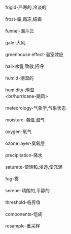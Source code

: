 <br/>frigid-严寒的,冷淡的</br>
<br/>frost-霜,霜冻,结霜</br>
<br/>funnel-漏斗云</br>
<br/>gale-大风</br>
<br/>greenhouse effect-温室效应</br>
<br/>hail-冰雹,致敬,招呼</br>
<br/>humid-潮湿的</br>
<br/>humidity-潮湿</br>
<br/hurricane-飓风></br>
<br/>meteorology-气象学,气象状态</br>
<br/>moisture-潮湿,湿气</br>
<br/>oxygen-氧气</br>
<br/>ozone layer-臭氧层</br>
<br/>precipitation-降水</br>
<br/>saturate-使饱和,浸透,使充满</br>
<br/>fog-雾</br>
<br/>serene-晴朗的,平静的</br>
<br/>threshold-临界值</br>
<br/>components-组成</br>
<br/>resample-重采样</br>